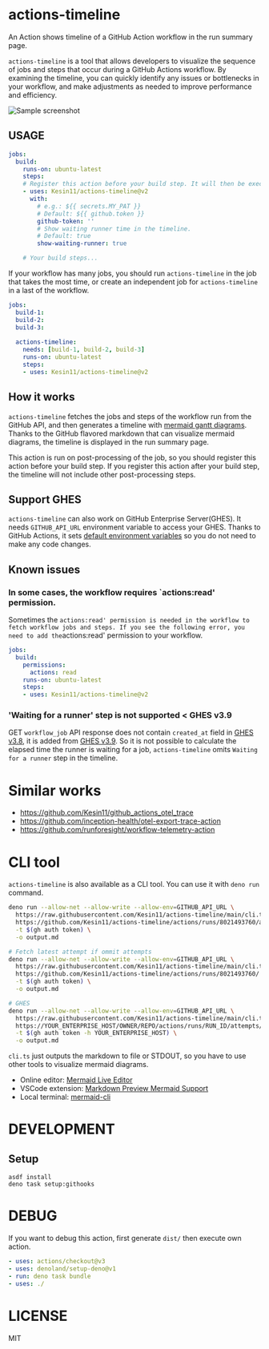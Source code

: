# actions-timeline

An Action shows timeline of a GitHub Action workflow in the run summary page.

`actions-timeline` is a tool that allows developers to visualize the sequence of
jobs and steps that occur during a GitHub Actions workflow. By examining the
timeline, you can quickly identify any issues or bottlenecks in your workflow,
and make adjustments as needed to improve performance and efficiency.

![Sample screenshot](https://user-images.githubusercontent.com/1324862/268660777-5ee9fffd-6ef7-4960-9632-3589cb7138e1.png)

## USAGE

```yaml
jobs:
  build:
    runs-on: ubuntu-latest
    steps:
    # Register this action before your build step. It will then be executed at the end of the job post-processing.
    - uses: Kesin11/actions-timeline@v2
      with:
        # e.g.: ${{ secrets.MY_PAT }}
        # Default: ${{ github.token }}
        github-token: ''
        # Show waiting runner time in the timeline.
        # Default: true
        show-waiting-runner: true

    # Your build steps...
```

If your workflow has many jobs, you should run `actions-timeline` in the job
that takes the most time, or create an independent job for `actions-timeline` in
a last of the workflow.

```yaml
jobs:
  build-1:
  build-2:
  build-3:
  
  actions-timeline:
    needs: [build-1, build-2, build-3]
    runs-on: ubuntu-latest
    steps:
    - uses: Kesin11/actions-timeline@v2
```

## How it works

`actions-timeline` fetches the jobs and steps of the workflow run from the
GitHub API, and then generates a timeline with
[mermaid gantt diagrams](https://mermaid.js.org/syntax/gantt.html). Thanks to
the GitHub flavored markdown that can visualize mermaid diagrams, the timeline
is displayed in the run summary page.

This action is run on post-processing of the job, so you should register this
action before your build step. If you register this action after your build
step, the timeline will not include other post-processing steps.

## Support GHES

`actions-timeline` can also work on GitHub Enterprise Server(GHES). It needs
`GITHUB_API_URL` environment variable to access your GHES. Thanks to GitHub
Actions, it sets
[default environment variables](https://docs.github.com/en/actions/learn-github-actions/variables#default-environment-variables)
so you do not need to make any code changes.

## Known issues

### In some cases, the workflow requires `actions:read' permission.

Sometimes the
`actions:read' permission is needed in the workflow to fetch workflow jobs and steps. If you see the following error, you need to add the`actions:read'
permission to your workflow.

```yaml
jobs:
  build:
    permissions:
      actions: read
    runs-on: ubuntu-latest
    steps:
    - uses: Kesin11/actions-timeline@v2
```

### 'Waiting for a runner' step is not supported < GHES v3.9

GET `workflow_job` API response does not contain `created_at` field in
[GHES v3.8](https://docs.github.com/en/enterprise-server@3.8/rest/actions/workflow-jobs#get-a-job-for-a-workflow-run),
it is added from
[GHES v3.9](https://docs.github.com/en/enterprise-server@3.9/rest/actions/workflow-jobs?apiVersion=2022-11-28).
So it is not possible to calculate the elapsed time the runner is waiting for a
job, `actions-timeline` omits `Waiting for a runner` step in the timeline.

# Similar works

- https://github.com/Kesin11/github_actions_otel_trace
- https://github.com/inception-health/otel-export-trace-action
- https://github.com/runforesight/workflow-telemetry-action

# CLI tool

`actions-timeline` is also available as a CLI tool. You can use it with
`deno run` command.

```bash
deno run --allow-net --allow-write --allow-env=GITHUB_API_URL \
  https://raw.githubusercontent.com/Kesin11/actions-timeline/main/cli.ts \
  https://github.com/Kesin11/actions-timeline/actions/runs/8021493760/attempts/1 \
  -t $(gh auth token) \
  -o output.md

# Fetch latest attempt if ommit attempts
deno run --allow-net --allow-write --allow-env=GITHUB_API_URL \
  https://raw.githubusercontent.com/Kesin11/actions-timeline/main/cli.ts \
  https://github.com/Kesin11/actions-timeline/actions/runs/8021493760/ \
  -t $(gh auth token) \
  -o output.md

# GHES
deno run --allow-net --allow-write --allow-env=GITHUB_API_URL \
  https://raw.githubusercontent.com/Kesin11/actions-timeline/main/cli.ts \
  https://YOUR_ENTERPRISE_HOST/OWNER/REPO/actions/runs/RUN_ID/attempts/1 \
  -t $(gh auth token -h YOUR_ENTERPRISE_HOST) \
  -o output.md
```

`cli.ts` just outputs the markdown to file or STDOUT, so you have to use other
tools to visualize mermaid diagrams.

- Online editor:
  [Mermaid Live Editor](https://mermaid-js.github.io/mermaid-live-editor/)
- VSCode extension:
  [Markdown Preview Mermaid Support](https://marketplace.visualstudio.com/items?itemName=bierner.markdown-mermaid)
- Local terminal: [mermaid-cli](https://github.com/mermaid-js/mermaid-cli)

# DEVELOPMENT

## Setup

```
asdf install
deno task setup:githooks
```

# DEBUG

If you want to debug this action, first generate `dist/` then execute own
action.

```yaml
- uses: actions/checkout@v3
- uses: denoland/setup-deno@v1
- run: deno task bundle
- uses: ./
```

# LICENSE

MIT
